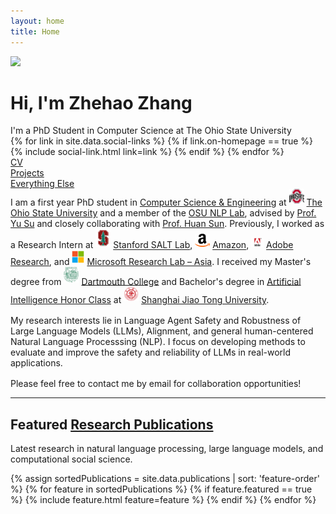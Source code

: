 ```yaml
---
layout: home
title: Home
---
```


<div id="intro-wrapper" class="l-text">
	<div id="intro-title-wrapper">
		<div id="intro-image-wrapper">
			<img id="intro-image" src="/images/zhehao.jpg"></div>
		<div id="intro-title-text-wrapper">
			<h1 id="intro-title">Hi, I'm Zhehao Zhang</h1>
			<div id="intro-subtitle">I'm a PhD Student in Computer Science at The Ohio State University</div>
			<div id="intro-title-socials">
				{% for link in site.data.social-links %}
					{% if link.on-homepage == true %}
						{% include social-link.html link=link %}
					{% endif %}
				{% endfor %}
			</div>
		</div>
	</div>
	<!-- <hr class="l-middle home-hr"> -->
	<div id="everything-else" class="l-middle">
		<a href="{{ site.url }}/cv"><div><i class="fa fa-portrait icon icon-right-space"></i>CV</div></a>
		<a href="{{ site.url }}/projects"><div><i class="fa fa-shapes icon icon-right-space"></i>Projects</div></a>
		<a href="{{ site.url }}/everything-else"><div><i class="fa fa-list-ul icon icon-right-space"></i>Everything Else</div></a>
	</div>
	<div>
		I am a first year PhD student in <a href="https://cse.osu.edu/">Computer Science & Engineering</a> at <img class="intro-logo" style="width: 24px; padding-bottom: 3px;" src="/images/Ohio_State_Buckeyes_logo.svg.png"> <a href="https://www.osu.edu/">The Ohio State University</a> and a member of the <a href="https://x.com/osunlp?lang=en">OSU NLP Lab</a>, advised by <a href="https://ysu1989.github.io/">Prof. Yu Su</a> and closely collaborating with <a href="https://u.osu.edu/ihudas/people/">Prof. Huan Sun</a>. Previously, I worked as a Research Intern at <img class="intro-logo" style="width: 24px; padding-bottom: 3px;" src="/images/Stanford-University-Logo.png"> <a href="https://saltlab.stanford.edu/">Stanford SALT Lab</a>, <img class="intro-logo" style="width: 24px; padding-bottom: 3px;" src="/images/amazon_logo.png"> <a href="https://www.amazon.com/">Amazon</a>, <img class="intro-logo" style="width: 20px; padding-bottom: 3px;" src="/images/adobe-1-logo.png"> <a href="https://research.adobe.com/">Adobe Research</a>, and <img class="intro-logo" style="width: 20px; padding-bottom: 3px;" src="/images/microsoft.svg"> <a href="https://www.microsoft.com/en-us/research/lab/microsoft-research-asia/">Microsoft Research Lab – Asia</a>. I received my Master's degree from <img class="intro-logo" style="width: 24px; padding-bottom: 3px;" src="/images/dartmouth.png"> <a href="https://home.dartmouth.edu/">Dartmouth College</a> and Bachelor's degree in <a href="https://zsb.sjtu.edu.cn/web/jdzsb/3810055-3810000002464.htm">Artificial Intelligence Honor Class</a> at <img class="intro-logo" style="width: 24px; padding-bottom: 3px;" src="/images/sjtu.png"> <a href="https://en.sjtu.edu.cn/">Shanghai Jiao Tong University</a>.
	</div>
	<div style="height: 1rem"></div>
	<div>
		My research interests lie in Language Agent Safety and Robustness of Large Language Models (LLMs), Alignment, and general human-centered Natural Language Processsing (NLP). I focus on developing methods to evaluate and improve the safety and reliability of LLMs in real-world applications.
	</div>
	<div style="height: 1rem"></div>
	<div>
		Please feel free to contact me by email for collaboration opportunities!
	</div>
</div>

<hr class="l-middle home-hr">

<h2 class="feature-title">Featured <a href="/cv/#publications">Research Publications</a></h2>

<p class="feature-text">
	Latest research in natural language processing, large language models, and computational social science.
</p>

<div class="cover-wrapper cover-wrapper-3-col l-page">
	{% assign sortedPublications = site.data.publications | sort: 'feature-order' %}
	{% for feature in sortedPublications %}
		{% if feature.featured == true %}
			{% include feature.html feature=feature %}
		{% endif %}
	{% endfor %}
</div>




[dartmouth]: https://home.dartmouth.edu/ "Dartmouth College"
[cs]: https://web.cs.dartmouth.edu/ "Dartmouth Computer Science"
[stanford]: https://saltlab.stanford.edu/ "Stanford SALT Lab"
[diyi]: https://cs.stanford.edu/~diyiy/index.html "Diyi Yang"
[adobe]: https://research.adobe.com/ "Adobe Research"
[msra]: https://www.microsoft.com/en-us/research/lab/microsoft-research-asia/ "Microsoft Research Lab – Asia"
[sjtu]: https://en.sjtu.edu.cn/ "Shanghai Jiao Tong University"
[ai-honor]: https://zsb.sjtu.edu.cn/web/jdzsb/3810055-3810000002464.htm "AI Honor Class"